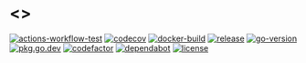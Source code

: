 # <<PROJECT>>

[![actions-workflow-test][actions-workflow-test-badge]][actions-workflow-test]
[![codecov][codecov-badge]][codecov]
[![docker-build][docker-build-badge]][docker-build]
[![release][release-badge]][release]
[![go-version][go-version-badge]][go-version]
[![pkg.go.dev][pkg.go.dev-badge]][pkg.go.dev]
[![codefactor][codefactor-badge]][codefactor]
[![dependabot][dependabot-badge]][dependabot]
[![license][license-badge]][license]

<!-- badge links -->

[actions-workflow-test]: https://github.com/<<OWNER>>/<<PROJECT>>/actions?query=workflow%3ATest
[actions-workflow-test-badge]: https://img.shields.io/github/workflow/status/<<OWNER>>/<<PROJECT>>/Test?label=Test&style=for-the-badge&logo=github

[codecov]: https://codecov.io/gh/<<OWNER>>/<<PROJECT>>
[codecov-badge]: https://img.shields.io/codecov/c/github/<<OWNER>>/<<PROJECT>>?style=for-the-badge&logo=codecov

[docker-build]: https://hub.docker.com/r/<<OWNER>>/<<PROJECT>>
[docker-build-badge]: https://img.shields.io/docker/cloud/build/<<OWNER>>/<<PROJECT>>?logo=docker&style=for-the-badge

[release]: https://github.com/<<OWNER>>/<<PROJECT>>/releases
[release-badge]: https://img.shields.io/github/v/release/<<OWNER>>/<<PROJECT>>?style=for-the-badge&logo=github

[pkg.go.dev]: https://pkg.go.dev/github.com/<<OWNER>>/<<PROJECT>>
[pkg.go.dev-badge]: https://img.shields.io/badge/pkg.go.dev-reference-blue?style=for-the-badge&logo=go

[go-version]: go.mod
[go-version-badge]: https://img.shields.io/github/go-mod/go-version/<<OWNER>>/<<PROJECT>>?logo=go&style=for-the-badge

[codefactor]: https://www.codefactor.io/repository/github/<<OWNER>>/<<PROJECT>>
[codefactor-badge]: https://img.shields.io/codefactor/grade/github/<<OWNER>>/<<PROJECT>>?logo=codefactor&style=for-the-badge

[dependabot]: https://github.com/<<OWNER>>/action-label-syncer/pulls?q=is:pr%20author:app/dependabot-preview
[dependabot-badge]: https://img.shields.io/badge/dependabot-enabled-blue?style=for-the-badge&logo=dependabot

[license]: LICENSE
[license-badge]: https://img.shields.io/github/license/<<OWNER>>/<<PROJECT>>?style=for-the-badge

